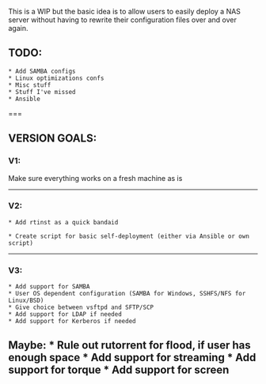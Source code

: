 This is a WIP but the basic idea is to allow users to easily deploy a NAS server without having to rewrite their configuration files over and over again.



## TODO:

	* Add SAMBA configs
	* Linux optimizations confs
	* Misc stuff
	* Stuff I've missed
	* Ansible

===

## VERSION GOALS:

### V1:

Make sure everything works on a fresh machine as is 

---

### V2:

	* Add rtinst as a quick bandaid

	* Create script for basic self-deployment (either via Ansible or own script)

---

### V3:

	* Add support for SAMBA
	* User OS dependent configuration (SAMBA for Windows, SSHFS/NFS for Linux/BSD)
	* Give choice between vsftpd and SFTP/SCP
	* Add support for LDAP if needed
	* Add support for Kerberos if needed

Maybe:
	* Rule out rutorrent for flood, if user has enough space
	* Add support for streaming
	* Add support for torque
	* Add support for screen
---
